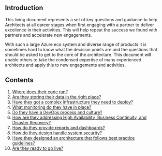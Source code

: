 ## Introduction

This living document represents a set of key questions and guidance to help Architects at all career stages when first engaging with a partner to deliver excellence in their activities. This will help repeat the success we found with partners and accelerate new engagements. 

With such a large Azure eco system and diverse range of products it is sometimes hard to know what the decision points are and the questions that should be asked to get to the core of the architecture. This document will enable others to take the condensed expertise of many experienced architects and apply this to new engagements and activities. 

## Contents

1. [Where does their code run?](01-code-run)
1. [Are they storing their data in the right place?](02-storing-data)
1. [Have they got a complex infrastructure they need to deploy?](03-infra-deployments)
1. [What monitoring do they have in place?](04-monitoring)
1. [Do they have a DevOps process and culture?](05-devops)
1. [How are they addressing High Availability, Business Continuity, and Disaster Recovery?](06-ha-bc-dr)
1. [How do they provide reports and dashboards?](07-reporting-dashboards)
1. [How do they design handle system security?](08-system-security)
1. [Have they designed an architecture that follows best practice guidelines?](09-best-practices)
1. [Are they ready to go live?](10-go-live)
